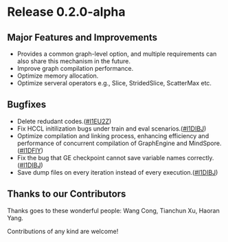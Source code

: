 # Release 0.2.0-alpha

## Major Features and Improvements
- Provides a common graph-level option, and multiple requirements can also share this mechanism in the future.
- Improve graph compilation performance.
- Optimize memory allocation.
- Optimize serveral operators e.g., Slice, StridedSlice, ScatterMax etc.

## Bugfixes 
- Delete redudant codes.([#I1EU2Z](https://gitee.com/mindspore/graphengine/issues/I1EU2Z))
- Fix HCCL initilization bugs under train and eval scenarios.([#I1DIBJ](https://gitee.com/mindspore/graphengine/issues/I1DIBJ))
- Optimize compilation and linking process, enhancing efficiency and performance of concurrent compilation of GraphEngine and MindSpore. ([#I1DFIY](https://gitee.com/mindspore/mindspore/issues/I1DFIY))
- Fix the bug that GE checkpoint cannot save variable names correctly.([#I1DIBJ](https://gitee.com/mindspore/graphengine/issues/I1DIBJ))
- Save dump files on every iteration instead of every execution.([#I1DIBJ](https://gitee.com/mindspore/graphengine/issues/I1DIBJ))


## Thanks to our Contributors
Thanks goes to these wonderful people: Wang Cong, Tianchun Xu, Haoran Yang.

Contributions of any kind are welcome!